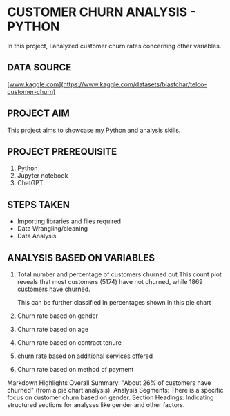 # CUSTOMER CHURN ANALYSIS - PYTHON
In this project, I analyzed customer churn rates concerning other variables.

## DATA SOURCE
[www.kaggle.com](https://www.kaggle.com/datasets/blastchar/telco-customer-churn)
## PROJECT AIM
This project aims to showcase my Python and analysis skills. 

## PROJECT PREREQUISITE
1. Python
2. Jupyter notebook
3. ChatGPT

## STEPS TAKEN
- Importing libraries and files required
- Data Wrangling/cleaning
- Data Analysis

## ANALYSIS BASED ON VARIABLES
1. Total number and percentage of customers churned out
   This count plot reveals that most customers (5174) have not churned, while 1869 customers have churned.

   This can be further classified in percentages shown in this pie chart


3. Churn rate based on gender


4. Churn rate based on age

  
5. Churn rate based on contract tenure


6. churn rate based on additional services offered 


7. Churn rate based on method of payment




Markdown Highlights
Overall Summary: "About 26% of customers have churned" (from a pie chart analysis).
Analysis Segments: There is a specific focus on customer churn based on gender.
Section Headings: Indicating structured sections for analyses like gender and other factors.
